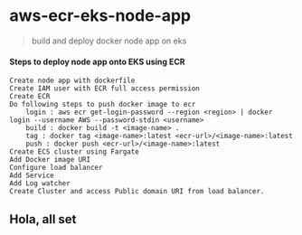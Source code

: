 # aws-ecr-eks-node-app
>build and deploy docker node app on eks

#### Steps to deploy node app onto EKS using ECR
    Create node app with dockerfile
    Create IAM user with ECR full access permission
    Create ECR 
    Do following steps to push docker image to ecr
        login : aws ecr get-login-password --region <region> | docker login --username AWS --password-stdin <username>
        build : docker build -t <image-name> .
        tag : docker tag <image-name>:latest <ecr-url>/<image-name>:latest
        push : docker push <ecr-url>/<image-name>:latest
    Create ECS cluster using Fargate
    Add Docker image URI
    Configure load balancer
    Add Service
    Add Log watcher
    Create Cluster and access Public domain URI from load balancer.

## Hola, all set
    


